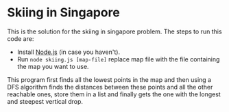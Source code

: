 # Skiing in Singapore

This is the solution for the skiing in singapore problem.
The steps to run this code are:
- Install [Node.js](https://www.nodejs.org) (in case you haven't).
- Run `node skiing.js [map-file]` replace map file with the file containing the map you want to use.

This program first finds all the lowest points in the map and then using a DFS algorithm finds the distances between these points and all the other reachable ones, store them in a list and finally gets the one with the longest and steepest vertical drop.
